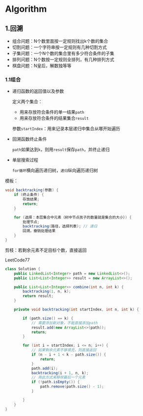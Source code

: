 # Algorithm

## 1.回溯

- 组合问题：N个数里面按一定规则找出k个数的集合
- 切割问题：一个字符串按一定规则有几种切割方式
- 子集问题：一个N个数的集合里有多少符合条件的子集
- 排列问题：N个数按一定规则全排列，有几种排列方式
- 棋盘问题：N皇后，解数独等等

### 1.1组合

- 递归函数的返回值以及参数

  定义两个集合：

  - 用来存放符合条件的单一结果`path`
  - 用来存放符合条件的结果集合`result`

  参数`startIndex`：用来记录本层递归中集合从哪开始遍历

- 回溯函数终止条件

  `path`如果达到`k`，则用`result`保存`path`，并终止递归

- 单层搜索过程

  `for循环`横向遍历递归树，`递归`纵向遍历递归树

模板：

```java
void backtracking(参数) {
    if (终止条件) {
        存放结果;
        return;
    }

    for (选择：本层集合中元素（树中节点孩子的数量就是集合的大小）) {
        处理节点;
        backtracking(路径，选择列表); // 递归
        回溯，撤销处理结果
    }
}
```

剪枝：若剩余元素不足目标个数，直接返回

LeetCode77

````java
class Solution {
    public LinkedList<Integer> path = new LinkedList<>();
    public List<List<Integer>> result = new ArrayList<>();

    public List<List<Integer>> combine(int n, int k) {
        backtracking(1, n, k);
        return result;
    }

    private void backtracking(int startIndex, int n, int k) {

        if (path.size() == k) {
            // 需要添加新对象，不能直接添加path
            result.add(new ArrayList<>(path));
            return;
        }

        for (int i = startIndex; i <= n; i++) {
            // 如果剩余元素不够填充，则直接返回
            if (n - i + 1 < k - path.size()) {
                return;
            }
            path.add(i);
            backtracking(i + 1, n, k);
            // 用此方式来移除最后一个元素
            if (!path.isEmpty()) {
                path.remove(path.size() - 1);
            }

        }
    }
}
````

